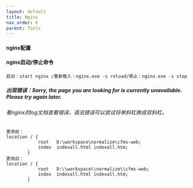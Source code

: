 ```yaml
---
layout: default
title: Nginx
nav_order: 6
parent: Tools
---
```


#### nginx配置

#### nginx启动/停止命令
````
启动：start nginx /重新载入：nginx.exe -s reload/停止：nginx.exe -s stop
````

##### 出现错误：Sorry, the page you are looking for is currently unavailable. Please try again later.
###### 看nginx的log文档查看错误，语法错误可以尝试将单斜杠换成双斜杠。

````
更改前：
location / {
            root   D:\workspace\normalize\cfms-web;
            index  indexall.html indexall.htm;
        }
更改后：
location / {
            root   D:\\workspace\\normalize\\cfms-web;
            index  indexall.html indexall.htm;
        }
````